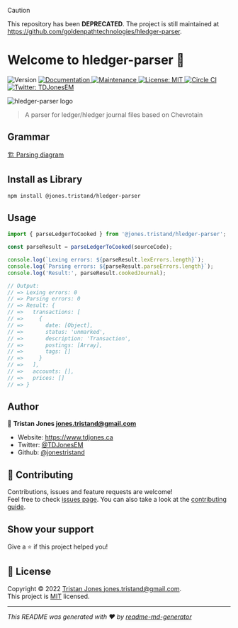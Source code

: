 > [!CAUTION]
> This repository has been **DEPRECATED**. The project is still maintained at https://github.com/goldenpathtechnologies/hledger-parser.

# Welcome to hledger-parser 👋

<p>
  <img alt="Version" src="https://img.shields.io/npm/v/@jones.tristand/hledger-parser" />
  <a href="https://github.com/jonestristand/hledger-parser#readme" target="_blank">
    <img alt="Documentation" src="https://img.shields.io/badge/documentation-yes-brightgreen.svg" />
  </a>
  <a href="https://github.com/jonestristand/hledger-parser/graphs/commit-activity" target="_blank">
    <img alt="Maintenance" src="https://img.shields.io/badge/Maintained%3F-yes-green.svg" />
  </a>
  <a href="https://github.com/jonestristand/hledger-parser/blob/master/LICENSE" target="_blank">
    <img alt="License: MIT" src="https://img.shields.io/github/license/jonestristand/hledger-parser" />
  </a>
  <a href="https://dl.circleci.com/status-badge/redirect/gh/jonestristand/hledger-parser/tree/main" target="_blank">
    <img alt="Circle CI" src="https://dl.circleci.com/status-badge/img/gh/jonestristand/hledger-parser/tree/main.svg?style=shield">
  </a>
  <a href="https://twitter.com/TDJonesEM" target="_blank">
    <img alt="Twitter: TDJonesEM" src="https://img.shields.io/twitter/follow/TDJonesEM.svg?style=social" />
  </a>
</p>

![hledger-parser logo](https://github.com/jonestristand/hledger-parser/blob/main/resources/logo-256.png?raw=true)

> A parser for ledger/hledger journal files based on Chevrotain

## Grammar

[🏗️ Parsing diagram](https://raw.githack.com/jonestristand/hledger-parser/main/diagram.html)

## Install as Library

```sh
npm install @jones.tristand/hledger-parser
```

## Usage

```typescript
import { parseLedgerToCooked } from '@jones.tristand/hledger-parser';

const parseResult = parseLedgerToCooked(sourceCode);

console.log(`Lexing errors: ${parseResult.lexErrors.length}`);
console.log(`Parsing errors: ${parseResult.parseErrors.length}`);
console.log('Result:', parseResult.cookedJournal);

// Output:
// => Lexing errors: 0
// => Parsing errors: 0
// => Result: {
// =>   transactions: [
// =>     {
// =>       date: [Object],
// =>       status: 'unmarked',
// =>       description: 'Transaction',
// =>       postings: [Array],
// =>       tags: []
// =>     }
// =>   ],
// =>   accounts: [],
// =>   prices: []
// => }
```

## Author

👤 **Tristan Jones <jones.tristand@gmail.com>**

- Website: https://www.tdjones.ca
- Twitter: [@TDJonesEM](https://twitter.com/TDJonesEM)
- Github: [@jonestristand](https://github.com/jonestristand)

## 🤝 Contributing

Contributions, issues and feature requests are welcome!<br />Feel free to check [issues page](https://github.com/jonestristand/hledger-parser/issues). You can also take a look at the [contributing guide](https://github.com/jonestristand/hledger-parser/blob/master/CONTRIBUTING.md).

## Show your support

Give a ⭐️ if this project helped you!

## 📝 License

Copyright © 2022 [Tristan Jones <jones.tristand@gmail.com>](https://github.com/jonestristand).<br />
This project is [MIT](https://github.com/jonestristand/hledger-parser/blob/master/LICENSE) licensed.

---

_This README was generated with ❤️ by [readme-md-generator](https://github.com/kefranabg/readme-md-generator)_
